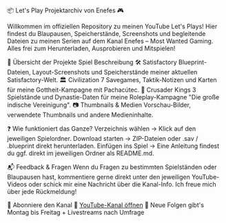 📦 Let's Play Projektarchiv von Enefes 🎮

Willkommen im offiziellen Repository zu meinen YouTube Let's Plays!
Hier findest du Blaupausen, Speicherstände, Screenshots und begleitende Dateien zu meinen Serien auf dem Kanal Enefes – Most Wanted Gaming.
Alles frei zum Herunterladen, Ausprobieren und Mitspielen!

📁 Übersicht der Projekte
Spiel	                    Beschreibung
🛠️ Satisfactory	          Blueprint-Dateien, Layout-Screenshots und Speicherstände meiner aktuellen Satisfactory-Welt.
🏛️ Civilization 7	        Savegames, Taktik-Notizen und Karten für meine Gottheit-Kampagne mit Pachacútec.
👑 Crusader Kings 3	      Spielstände und Dynastie-Daten für meine Roleplay-Kampagne "Die große indische Vereinigung".
📷 Thumbnails & Medien	  Vorschau-Bilder, verwendete Thumbnails und andere Medieninhalte.

❓ Wie funktioniert das Ganze?
Verzeichnis wählen → Klick auf den jeweiligen Spielordner.
Download starten → ZIP-Dateien oder .sav / .blueprint direkt herunterladen.
Einfügen ins Spiel → Eine Anleitung findest du ggf. direkt im jeweiligen Ordner als README.md.

📬 Feedback & Fragen
Wenn du Fragen zu bestimmten Spielständen oder Blaupausen hast, kommentiere gerne direkt unter den jeweiligen YouTube-Videos oder schick mir eine Nachricht über die Kanal-Info.
Ich freue mich über jede Rückmeldung!

📢 Abonniere den Kanal
🔗 [YouTube-Kanal öffnen](https://www.youtube.com/@Enefes91)
🔔 Neue Folgen gibt's Montag bis Freitag + Livestreams nach Umfrage
